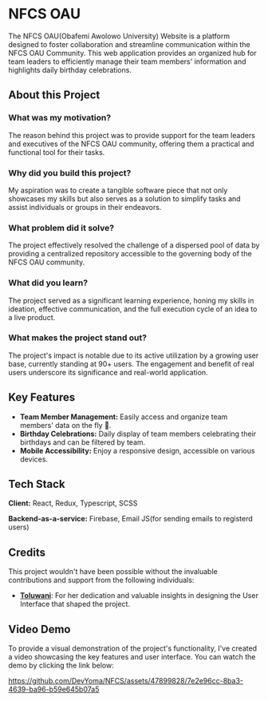 # NFCS OAU

The NFCS OAU(Obafemi Awolowo University) Website is a platform designed to foster collaboration and streamline communication within the NFCS OAU Community. This web application provides an organized hub for team leaders to efficiently manage their team members' information and highlights daily birthday celebrations.

## About this Project

### What was my motivation?

The reason behind this project was to provide support for the team leaders and executives of the NFCS OAU community, offering them a practical and functional tool for their tasks.

### Why did you build this project?

My aspiration was to create a tangible software piece that not only showcases my skills but also serves as a solution to simplify tasks and assist individuals or groups in their endeavors.

### What problem did it solve?

The project effectively resolved the challenge of a dispersed pool of data by providing a centralized repository accessible to the governing body of the NFCS OAU community.

### What did you learn?

The project served as a significant learning experience, honing my skills in ideation, effective communication, and the full execution cycle of an idea to a live product.

### What makes the project stand out?

The project's impact is notable due to its active utilization by a growing user base, currently standing at 90+ users. The engagement and benefit of real users underscore its significance and real-world application.

## Key Features

- **Team Member Management:** Easily access and organize team members' data on the fly 🚀.
- **Birthday Celebrations:** Daily display of team members celebrating their birthdays and can be filtered by team.
- **Mobile Accessibility:** Enjoy a responsive design, accessible on various devices.

## Tech Stack

**Client:** React, Redux, Typescript, SCSS

**Backend-as-a-service:** Firebase, Email JS(for sending emails to registerd users)

## Credits

This project wouldn't have been possible without the invaluable contributions and support from the following individuals:

- **[Toluwani](https://twitter.com/toluwaniii_a)**: For her dedication and valuable insights in designing the User Interface that shaped the project.

## Video Demo

To provide a visual demonstration of the project's functionality, I've created a video showcasing the key features and user interface. You can watch the demo by clicking the link below:

https://github.com/DevYoma/NFCS/assets/47899828/7e2e96cc-8ba3-4639-ba96-b59e645b07a5

